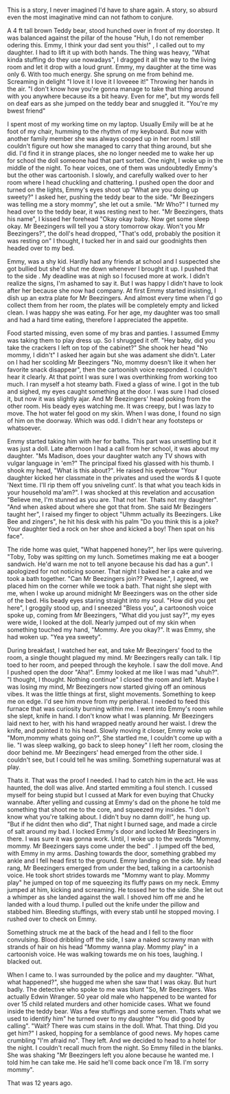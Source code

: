 This is a story, I never imagined I'd have to share again. A story, so absurd even the most imaginative mind can not fathom to conjure.

A 4 ft tall brown Teddy bear, stood hunched over in front of my doorstep. It was balanced against the pillar of the house "Huh, I do not remember odering this. Emmy, I think your dad sent you this!" , I called out to my daughter. I had to lift it up with both hands. The thing was heavy, "What kinda stuffing do they use nowadays", I dragged it all the way to the living room and let it drop with a loud grunt. Emmy, my daughter at the time was only 6. With too much energy. She sprung on me from behind me. Screaming in delight "I love it I love it I loveeee it!" Throwing her hands in the air. "I don't know how you're gonna manage to take that thing around with you anywhere because its a bit heavy. Even for me", but my words fell on deaf ears as she jumped on the teddy bear and snuggled it. "You're my bwest friend" 

I spent most of my working time on my laptop. Usually Emily will be at he foot of my chair, humming to the rhythm of my keyboard. But now with another family member she was always cooped up in her room.I still couldn't figure out how she managed to carry that thing around, but she did. I'd find it in strange places, she no longer needed me to wake her up for school the doll someone had that part sorted. One night, I woke up in the middle of the night. To hear voices, one of them was undoubtedly Emmy's but the other was cartoonish. I slowly, and carefully walked over to her room where I head chuckling and chattering. I pushed open the door and turned on the lights, Emmy's eyes shoot up "What are you doing up sweety?" I asked her, pushing the teddy bear to the side. "Mr Beezingers was telling me a story mommy", she let out a smile. "Mr Who?" I turned my head over to the teddy bear, it was resting next to her. "Mr Beezingers, thats his name", I kissed her forehead "Okay okay baby. Now get some sleep okay. Mr Beezingers will tell you a story tomorrow okay. Won't you Mr Beezingers?", the doll's head dropped, "That's odd, probably the position it was resting on" I thought, I tucked her in and said our goodnights then headed over to my bed.

Emmy, was a shy kid. Hardly had any friends at school and I suspected she got bullied but she'd shut me down whenever I brought it up. I pushed that to the side . My deadline was at nigh so I focused more at work. I didn't realize the signs, I'm ashamed to say it. But I was happy I didn't have to look after her because she now had company. At first Emmy started insisting, I dish up an extra plate for Mr Beezingers. And almost every time when I'd go collect them from her room, the plates will be completely empty and licked clean. I was happy she was eating. For her age, my daughter was too small and had a hard time eating, therefore I appreciated the appetite.

Food started missing, even some of my bras and panties. I assumed Emmy was taking them to play dress up. So I shrugged it off. "Hey baby, did you take the crackers I left on top of the cabinet?" She shook her head "No mommy, I didn't" I asked her again but she was adament she didn't. Later on I had her scolding Mr Beezingers "No, mommy doesn't like it when her favorite snack disappear", then the cartoonish voice responded. I couldn't hear it clearly. At that point I was sure I was overthinking from working too much. I ran myself a hot steamy bath. Fixed a glass of wine. I got in the tub and sighed, my eyes caught something at the door. I was sure I had closed it, but now it was slightly ajar. And Mr Beezingers' head poking from the other room. His beady eyes watching me. It was creepy, but I was lazy to move. The hot water fel good on my skin. When I was done, I found no sign of him on the doorway. Which was odd. I didn't hear any footsteps or whatsoever.

Emmy started taking him with her for baths. This part was unsettling but it was just a doll. Late afternoon I had a call from her school, it was about my daughter. "Ms Madison, does your daughter watch any TV shows with vulgar language in 'em?" The principal fixed his glassed with his thumb. I shook my head, "What is this about?". He raised his eyebrow "Your daughter kicked her classmate in the privates and used the words & I quote 'Next time. I'll rip them off you sniveling cunt'. Is that what you teach kids in your household ma'am?". I was shocked at this revelation and accusation "Believe me, I'm stunned as you are. That not her. Thats not my daughter". "And when asked about where she got that from. She said Mr Bezingers taught her", I raised my finger to object "Uhmm actually its Beezingers. Like Bee and zingers", he hit his desk with his palm "Do you think this is a joke? Your daughter tied a rock on her shoe and kicked a boy! Then spat on his face".

The ride home was quiet, "What happened honey?", her lips were quivering. "Toby, Toby was spitting on my lunch. Sometimes making me eat a booger sandwich. He'd warn me not to tell anyone because his dad has a gun". I apologized for not noticing sooner. That night I baked her a cake and we took a bath together. "Can Mr Beezingers join?? Pwease.", I agreed, we placed him on the corner while we took a bath. That night she slept with me, when I woke up around midnight Mr Beezingers was on the other side of the bed. His beady eyes staring straight into my soul. "How did you get here", I groggily stood up, and I
sneezed "Bless you", a cartoonosh voice spoke up, coming from Mr Beezingers, "What did you just say?", my eyes were wide, I looked at the doll. Nearly jumped out of my skin when something touched my hand, "Mommy. Are you okay?". It was Emmy, she had woken up. "Yea yea sweety".

During breakfast, I watched her eat, and take Mr Beezingers' food to the room, a single thought plagued my mind. Mr Beezingers really can talk. I tip toed to her room, and peeped through the keyhole. I saw the doll move. And I pushed open the door "Aha!". Emmy looked at me like I was mad "uhuh?". "I thought, I thought. Nothing continue" I closed the room and left. Maybe I was losing my mind, Mr Beezingers now started giving off an ominous vibes. It was the little things at first, slight movements. Something to keep me on edge. I'd see him move from my peripheral. I needed to feed this furnace that was curiosity burning within me. I went into Emmy's room while she slept, knife in hand. I don't know what I was planning. Mr Beezingers laid next to her, with his hand wrapped neatly around her waist. I drew the knife, and pointed it to his head. Slowly moving it closer, Emmy woke up "Mom,mommy whats going on?", She startled me, I couldn't come up with a lie. "I was sleep walking, go back to sleep honey" I left her room, closing the door behind me. Mr Beezingers' head emerged from the other side. I couldn't see, but I could tell he was smiling. Something supernatural was at play.

Thats it. That was the proof I needed. I had to catch him in the act. He was haunted, the doll was alive. And started emmiting a foul stench. I cussed myself for being stupid but I cussed at Mark for even buying that Chucky wannabe. After yelling and cussing at Emmy's dad on the phone he told me something that shoot me to the core, and squeezed my insides. "I don't know what you're talking about. I didn't buy no damn doll!", he hung up. "But if he didnt then who did", That night I burned sage, and made a circle of salt around my bad. I locked Emmy's door and locked Mr Beezingers in there. I was sure it was gonna work. Until, I woke up to the words "Mommy, mommy. Mr Beezingers says come under the bed" . I jumped off the bed, with Emmy in my arms. Dashing towards the door, something grabbed my ankle and I fell head first to the ground. Emmy landing on the side. My head rang, Mr Beezingers emerged from under the bed, talking in a cartoonish voice. He took short strides towards me "Mommy want to play. Mommy play" he jumped on top of me squeezing its fluffy paws on my neck. Emmy jumped at him, kicking and screaming. He tossed her to the side. She let out a whimper as she landed against the wall. I shoved him off me and he landed with a loud thump. I pulled out the knife under the pillow and stabbed him. Bleeding stuffings, with every stab until he stopped moving. I rushed over to check on Emmy.

Something struck me at the back of the head and I fell to the floor convulsing. Blood dribbling off the side, I saw a naked scrawny man with  strands of hair on his head "Mommy wanna play. Mommy play" in a cartoonish voice. He was walking towards me on his toes,  laughing. I blacked out.

When I came to. I was surrounded by the police and my daughter. "What, what happened?", she hugged me when she saw that I was okay. But hurt badly. The detective who spoke to me was blunt  "So, Mr Beezingers. Was actually Edwin Wranger. 50 year old male who happened to be wanted for over 15 child related murders and other homicide cases. What we found inside the teddy bear. Was a few stuffings and some semen. Thats what we used to identify him" he turned over to my daughter "You did good by calling". "Wait? There was cum stains in the doll. What. That thing. Did you get him?" I asked, hopping for a semblance of good news. My hopes came crumbling "I'm afraid no". They left. And we decided to head to a hotel for the night. I couldn't recall much from the night. So Emmy filled in the blanks. She was shaking "Mr Beezingers left you alone because he wanted me. I told him he can take me. He said he'll come back once I'm 18. I'm sorry mommy".


That was 12 years ago.